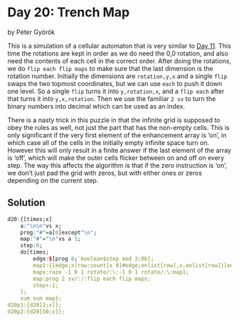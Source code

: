 # Day 20: Trench Map

by Péter Györök

This is a simulation of a cellular automaton that is very similar to [Day 11](./11-dumbo-octopus.md). 
This time the rotations are kept in order as we do need the 0,0 rotation, and also need the contents of each
cell in the correct order. After doing the rotations, we do `flip each flip maps` to make sure that
the last dimension is the rotation number. Initially the dimensions are `rotation,y,x` and a single
`flip` swaps the two topmost coordinates, but we can use `each` to push it down one level. So a
single `flip` turns it into `y,rotation,x`, and a `flip each` after that turns it into `y,x,rotation`.
Then we use the familiar `2 sv` to turn the binary numbers into decimal which can be used as an
index.

There is a nasty trick in this puzzle in that the infinite grid is supposed to obey the rules as
well, not just the part that has the non-empty cells. This is only significant if the very first
element of the enhancement array is ‘on’, in which case all of the cells in the initially empty
infinite space turn on. However this will only result in a finite answer if the last element of the
array is ‘off’, which will make the outer cells flicker between on and off on every step. The way
this affects the algorithm is that if the zero instruction is ‘on’, we don’t just pad the grid with
zeros, but with either ones or zeros depending on the current step.



## Solution

```q
d20:{[times;x]
    a:"\n\n"vs x;
    prog:"#"=a[0]except"\n";
    map:"#"="\n"vs a 1;
    step:0;
    do[times;
        edge:$[prog 0;`boolean$step mod 2;0b];
        map1:{[edge;x]row:count[x 0]#edge;enlist[row],x,enlist[row]}[edge;edge,/:map,\:edge];
        maps:raze -1 0 1 rotate/:\:-1 0 1 rotate/:\:map1;
        map:prog 2 sv/:/:flip each flip maps;
        step+:1;
    ];
    sum sum map};
d20p1:{d20[2;x]};
d20p2:{d20[50;x]};
```

